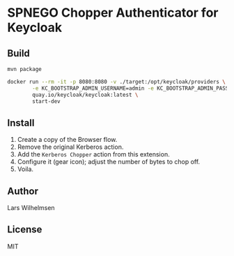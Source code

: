 # SPNEGO Chopper Authenticator for Keycloak

## Build

```bash
mvn package

docker run --rm -it -p 8080:8080 -v ./target:/opt/keycloak/providers \
        -e KC_BOOTSTRAP_ADMIN_USERNAME=admin -e KC_BOOTSTRAP_ADMIN_PASSWORD=admin \
        quay.io/keycloak/keycloak:latest \
        start-dev
```

## Install

1. Create a copy of the Browser flow.
2. Remove the original Kerberos action.
3. Add the `Kerberos Chopper` action from this extension.
4. Configure it (gear icon); adjust the number of bytes to chop off.
5. Voila.

## Author

Lars Wilhelmsen

## License

MIT

